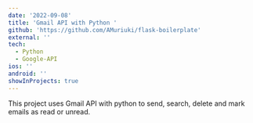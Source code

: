 ```yaml
---
date: '2022-09-08'
title: 'Gmail API with Python '
github: 'https://github.com/AMuriuki/flask-boilerplate'
external: ''
tech:
  - Python
  - Google-API
ios: ''
android: ''
showInProjects: true
---
```


This project uses Gmail API with python to send, search, delete and mark emails as read or unread.
